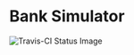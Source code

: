 # Bank Simulator

![Travis-CI Status Image](https://travis-ci.org/DDiPuma/bankSimulator.svg?branch=master)
